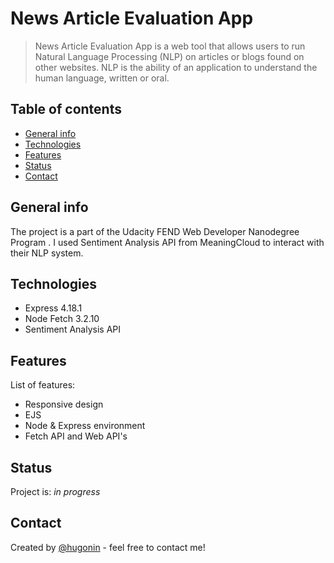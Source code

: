 # News Article Evaluation App

> News Article Evaluation App is a web tool that allows users to run Natural Language Processing (NLP) on articles or blogs found on other websites.  NLP is the ability of an application to understand the human language, written or oral.

## Table of contents

- [General info](#general-info)
- [Technologies](#technologies)
- [Features](#features)
- [Status](#status)
- [Contact](#contact)

## General info

The project is a part of the Udacity FEND Web Developer Nanodegree Program . I used Sentiment Analysis API from MeaningCloud to interact with their NLP system. 
## Technologies

- Express 4.18.1
- Node Fetch 3.2.10
- Sentiment Analysis API


## Features

List of features:

- Responsive design
- EJS
- Node & Express environment
- Fetch API and Web API's


## Status

Project is: _in progress_


## Contact

Created by [@hugonin](https://github.com/hugonin) - feel free to contact me!



